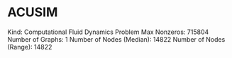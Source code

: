 # ACUSIM

Kind: Computational Fluid Dynamics Problem
Max Nonzeros: 715804
Number of Graphs: 1
Number of Nodes (Median): 14822
Number of Nodes (Range): 14822